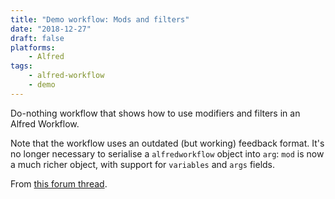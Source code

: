 ```yaml
---
title: "Demo workflow: Mods and filters"
date: "2018-12-27"
draft: false
platforms:
    - Alfred
tags:
    - alfred-workflow
    - demo
---
```


Do-nothing workflow that shows how to use modifiers and filters in an Alfred Workflow.

<!--more-->

Note that the workflow uses an outdated (but working) feedback format. It's no longer necessary to serialise a `alfredworkflow` object into `arg`: `mod` is now a much richer object, with support for `variables` and `args` fields.

From [this forum thread][thread].

[thread]: https://www.alfredforum.com/topic/9037-junction-with-modifiers/
